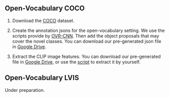## Open-Vocabulary COCO

1. Download the [COCO](https://cocodataset.org/#home) dataset.

2. Create the annotation jsons for the open-vocabulary setting. We use the scripts provide by [OVR-CNN](https://github.com/alirezazareian/ovr-cnn/blob/master/ipynb/003.ipynb). Then add the object proposals that may cover the novel classes. You can download our pre-generated json file in [Google Drive](https://drive.google.com/file/d/1O_RU6k_s3UI74RFcpxAyIQhHmnmbRdIe/view?usp=sharing).

3. Extract the CLIP image features. You can download our pre-generated file in [Google Drive](https://drive.google.com/file/d/1nZJcr0Rl1Osy6qxbNPd1eIgZiZ0Warc6/view?usp=sharing), or use the [script](scripts/save_clip_features.py) to extract it by yourself.

## Open-Vocabulary LVIS

Under preparation.
